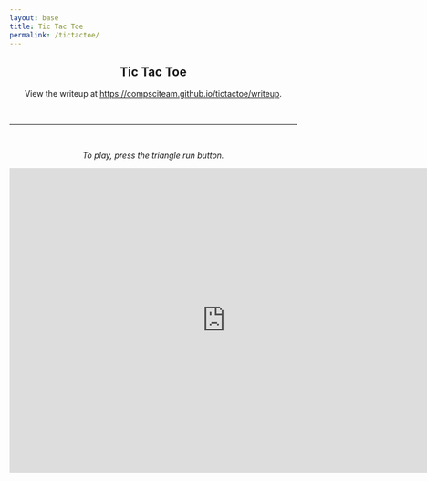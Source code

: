 ```yaml
---
layout: base
title: Tic Tac Toe
permalink: /tictactoe/
---
```


<center><h2>Tic Tac Toe</h2>

View the writeup at <https://compsciteam.github.io/tictactoe/writeup>.

<br><hr><br>

<i>To play, press the triangle run button.</i>
<br>

<iframe src="https://trinket.io/embed/python3/613624fbac6e" width="150%" height="534" frameborder="0" marginwidth="0" marginheight="0" allowfullscreen></iframe>

</center>